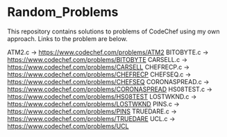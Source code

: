 # Random_Problems
This repository contains solutions to problems of CodeChef using my own approach. Links to the problem are below.

ATM2.c -> https://www.codechef.com/problems/ATM2
BITOBYTE.c -> https://www.codechef.com/problems/BITOBYTE
CARSELL.c -> https://www.codechef.com/problems/CARSELL
CHEFRECP.c -> https://www.codechef.com/problems/CHEFRECP
CHEFSEQ.c -> https://www.codechef.com/problems/CHEFSEQ
CORONASPREAD.c -> https://www.codechef.com/problems/CORONASPREAD
HS08TEST.c -> https://www.codechef.com/problems/HS08TEST
LOSTWKND.c -> https://www.codechef.com/problems/LOSTWKND
PINS.c -> https://www.codechef.com/problems/PINS
TRUEDARE.c -> https://www.codechef.com/problems/TRUEDARE
UCL.c -> https://www.codechef.com/problems/UCL
